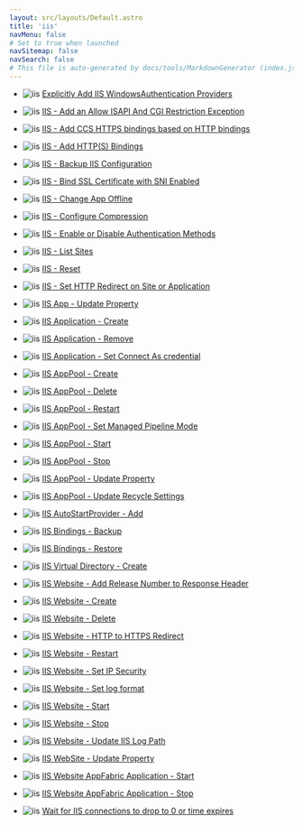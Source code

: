 ```yaml
---
layout: src/layouts/Default.astro
title: 'iis'
navMenu: false
# Set to true when launched
navSitemap: false
navSearch: false
# This file is auto-generated by docs/tools/MarkdownGenerator (index.js)
---
```


<ul>

<li>

![iis](https://i.octopus.com/library/step-templates/iis.png) [Explicitly Add IIS WindowsAuthentication Providers](/integrations/iis/explicitly-add-iis-windowsauthentication-providers)

</li>
        
<li>

![iis](https://i.octopus.com/library/step-templates/iis.png) [IIS - Add an Allow ISAPI And CGI Restriction Exception](/integrations/iis/iis-add-an-allow-isapi-and-cgi-restriction-exception)

</li>
        
<li>

![iis](https://i.octopus.com/library/step-templates/iis.png) [IIS - Add CCS HTTPS bindings based on HTTP bindings](/integrations/iis/iis-add-ccs-https-bindings-based-on-http-bindings)

</li>
        
<li>

![iis](https://i.octopus.com/library/step-templates/iis.png) [IIS - Add HTTP(S) Bindings](/integrations/iis/iis-add-https-bindings)

</li>
        
<li>

![iis](https://i.octopus.com/library/step-templates/iis.png) [IIS - Backup IIS Configuration](/integrations/iis/iis-backup-iis-configuration)

</li>
        
<li>

![iis](https://i.octopus.com/library/step-templates/iis.png) [IIS - Bind SSL Certificate with SNI Enabled](/integrations/iis/iis-bind-ssl-certificate-with-sni-enabled)

</li>
        
<li>

![iis](https://i.octopus.com/library/step-templates/iis.png) [IIS - Change App Offline](/integrations/iis/iis-change-app-offline)

</li>
        
<li>

![iis](https://i.octopus.com/library/step-templates/iis.png) [IIS - Configure Compression](/integrations/iis/iis-configure-compression)

</li>
        
<li>

![iis](https://i.octopus.com/library/step-templates/iis.png) [IIS - Enable or Disable Authentication Methods](/integrations/iis/iis-enable-or-disable-authentication-methods)

</li>
        
<li>

![iis](https://i.octopus.com/library/step-templates/iis.png) [IIS - List Sites](/integrations/iis/iis-list-sites)

</li>
        
<li>

![iis](https://i.octopus.com/library/step-templates/iis.png) [IIS - Reset](/integrations/iis/iis-reset)

</li>
        
<li>

![iis](https://i.octopus.com/library/step-templates/iis.png) [IIS - Set HTTP Redirect on Site or Application](/integrations/iis/iis-set-http-redirect-on-site-or-application)

</li>
        
<li>

![iis](https://i.octopus.com/library/step-templates/iis.png) [IIS App - Update Property](/integrations/iis/iis-app-update-property)

</li>
        
<li>

![iis](https://i.octopus.com/library/step-templates/iis.png) [IIS Application - Create](/integrations/iis/iis-application-create)

</li>
        
<li>

![iis](https://i.octopus.com/library/step-templates/iis.png) [IIS Application - Remove](/integrations/iis/iis-application-remove)

</li>
        
<li>

![iis](https://i.octopus.com/library/step-templates/iis.png) [IIS Application - Set Connect As credential](/integrations/iis/iis-application-set-connect-as-credential)

</li>
        
<li>

![iis](https://i.octopus.com/library/step-templates/iis.png) [IIS AppPool - Create](/integrations/iis/iis-apppool-create)

</li>
        
<li>

![iis](https://i.octopus.com/library/step-templates/iis.png) [IIS AppPool - Delete](/integrations/iis/iis-apppool-delete)

</li>
        
<li>

![iis](https://i.octopus.com/library/step-templates/iis.png) [IIS AppPool - Restart](/integrations/iis/iis-apppool-restart)

</li>
        
<li>

![iis](https://i.octopus.com/library/step-templates/iis.png) [IIS AppPool - Set Managed Pipeline Mode](/integrations/iis/iis-apppool-set-managed-pipeline-mode)

</li>
        
<li>

![iis](https://i.octopus.com/library/step-templates/iis.png) [IIS AppPool - Start](/integrations/iis/iis-apppool-start)

</li>
        
<li>

![iis](https://i.octopus.com/library/step-templates/iis.png) [IIS AppPool - Stop](/integrations/iis/iis-apppool-stop)

</li>
        
<li>

![iis](https://i.octopus.com/library/step-templates/iis.png) [IIS AppPool - Update Property](/integrations/iis/iis-apppool-update-property)

</li>
        
<li>

![iis](https://i.octopus.com/library/step-templates/iis.png) [IIS AppPool - Update Recycle Settings](/integrations/iis/iis-apppool-update-recycle-settings)

</li>
        
<li>

![iis](https://i.octopus.com/library/step-templates/iis.png) [IIS AutoStartProvider - Add](/integrations/iis/iis-autostartprovider-add)

</li>
        
<li>

![iis](https://i.octopus.com/library/step-templates/iis.png) [IIS Bindings - Backup](/integrations/iis/iis-bindings-backup)

</li>
        
<li>

![iis](https://i.octopus.com/library/step-templates/iis.png) [IIS Bindings - Restore](/integrations/iis/iis-bindings-restore)

</li>
        
<li>

![iis](https://i.octopus.com/library/step-templates/iis.png) [IIS Virtual Directory - Create](/integrations/iis/iis-virtual-directory-create)

</li>
        
<li>

![iis](https://i.octopus.com/library/step-templates/iis.png) [IIS Website - Add Release Number to Response Header](/integrations/iis/iis-website-add-release-number-to-response-header)

</li>
        
<li>

![iis](https://i.octopus.com/library/step-templates/iis.png) [IIS Website - Create](/integrations/iis/iis-website-create)

</li>
        
<li>

![iis](https://i.octopus.com/library/step-templates/iis.png) [IIS Website - Delete](/integrations/iis/iis-website-delete)

</li>
        
<li>

![iis](https://i.octopus.com/library/step-templates/iis.png) [IIS Website - HTTP to HTTPS Redirect](/integrations/iis/iis-website-http-to-https-redirect)

</li>
        
<li>

![iis](https://i.octopus.com/library/step-templates/iis.png) [IIS Website - Restart](/integrations/iis/iis-website-restart)

</li>
        
<li>

![iis](https://i.octopus.com/library/step-templates/iis.png) [IIS Website - Set IP Security](/integrations/iis/iis-website-set-ip-security)

</li>
        
<li>

![iis](https://i.octopus.com/library/step-templates/iis.png) [IIS Website - Set log format](/integrations/iis/iis-website-set-log-format)

</li>
        
<li>

![iis](https://i.octopus.com/library/step-templates/iis.png) [IIS Website - Start](/integrations/iis/iis-website-start)

</li>
        
<li>

![iis](https://i.octopus.com/library/step-templates/iis.png) [IIS Website - Stop](/integrations/iis/iis-website-stop)

</li>
        
<li>

![iis](https://i.octopus.com/library/step-templates/iis.png) [IIS Website - Update IIS Log Path](/integrations/iis/iis-website-update-iis-log-path)

</li>
        
<li>

![iis](https://i.octopus.com/library/step-templates/iis.png) [IIS WebSite - Update Property](/integrations/iis/iis-website-update-property)

</li>
        
<li>

![iis](https://i.octopus.com/library/step-templates/iis.png) [IIS Website AppFabric Application - Start](/integrations/iis/iis-website-appfabric-application-start)

</li>
        
<li>

![iis](https://i.octopus.com/library/step-templates/iis.png) [IIS Website AppFabric Application - Stop](/integrations/iis/iis-website-appfabric-application-stop)

</li>
        
<li>

![iis](https://i.octopus.com/library/step-templates/iis.png) [Wait for IIS connections to drop to 0 or time expires](/integrations/iis/wait-for-iis-connections-to-drop-to-0-or-time-expires)

</li>
        
</ul>
